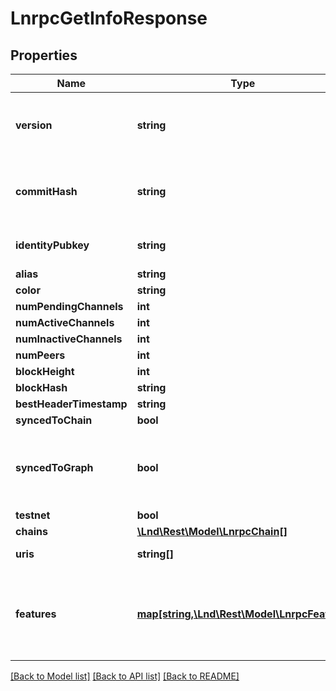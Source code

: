 # LnrpcGetInfoResponse

## Properties
Name | Type | Description | Notes
------------ | ------------- | ------------- | -------------
**version** | **string** | The version of the LND software that the node is running. | [optional] 
**commitHash** | **string** | The SHA1 commit hash that the daemon is compiled with. | [optional] 
**identityPubkey** | **string** | The identity pubkey of the current node. | [optional] 
**alias** | **string** |  | [optional] 
**color** | **string** |  | [optional] 
**numPendingChannels** | **int** |  | [optional] 
**numActiveChannels** | **int** |  | [optional] 
**numInactiveChannels** | **int** |  | [optional] 
**numPeers** | **int** |  | [optional] 
**blockHeight** | **int** |  | [optional] 
**blockHash** | **string** |  | [optional] 
**bestHeaderTimestamp** | **string** |  | [optional] 
**syncedToChain** | **bool** |  | [optional] 
**syncedToGraph** | **bool** | Whether we consider ourselves synced with the public channel graph. | [optional] 
**testnet** | **bool** |  | [optional] 
**chains** | [**\Lnd\Rest\Model\LnrpcChain[]**](LnrpcChain.md) |  | [optional] 
**uris** | **string[]** | The URIs of the current node. | [optional] 
**features** | [**map[string,\Lnd\Rest\Model\LnrpcFeature]**](LnrpcFeature.md) | Features that our node has advertised in our init message, node announcements and invoices. | [optional] 

[[Back to Model list]](../README.md#documentation-for-models) [[Back to API list]](../README.md#documentation-for-api-endpoints) [[Back to README]](../README.md)


